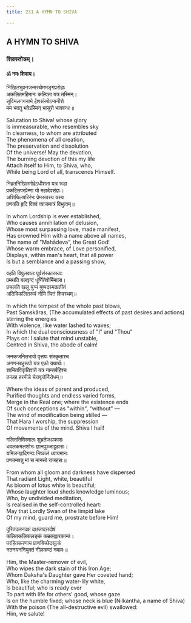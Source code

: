 ```yaml
---
title: 231 A HYMN TO SHIVA

---
```

  

## A HYMN TO SHIVA

### शिवस्तोत्रम्।

#### ॐ नमः शिवाय।

निखिलभुवनजन्मस्थेमभङ्गप्ररोहाः  
अकलितमहिमानः कल्पिता यत्र तस्मिन्।  
सुविमलगगनाभे ईशसंस्थेऽप्यनीशे  
मम भवतु भवेऽस्मिन् भासुरो भावबन्धः॥

Salutation to Shiva! whose glory  
Is immeasurable, who resembles sky  
In clearness, to whom are attributed  
The phenomena of all creation,  
The preservation and dissolution  
Of the universe! May the devotion,  
The burning devotion of this my life  
Attach itself to Him, to Shiva, who,  
While being Lord of all, transcends Himself.

निहतनिखिलमोहेऽधीशता यत्र रूढा  
प्रकटितपरप्रेम्णा यो महादेवसंज्ञः।  
अशिथिलपरिरंभः प्रेमरूपस्य यस्य  
प्रणयति हृदि विश्वं व्याजमात्रं विभुत्वम्॥

In whom Lordship is ever established,  
Who causes annihilation of delusion,  
Whose most surpassing love, made manifest,  
Has crowned Him with a name above all names,  
The name of "Mahādeva", the Great God!  
Whose warm embrace, of Love personified,  
Displays, within man's heart, that all power  
Is but a semblance and a passing show,

वहति विपुलवातः पूर्वसंस्काररूपः  
प्रमथति बलवृन्दं धूर्णितेवोर्मिमाला।  
प्रचलति खलु युग्मं युष्मदस्मत्प्रतीतं  
अतिविकलितरूपं नौमि चित्तं शिवस्थम्॥

In which the tempest of the whole past blows,  
Past Samskāras, (The accumulated effects of past desires and actions)
stirring the energies  
With violence, like water lashed to waves;  
In which the dual consciousness of "I" and "Thou"  
Plays on: I salute that mind unstable,  
Centred in Shiva, the abode of calm!

जनकजनितभावो वृत्तयः संस्कृताश्च  
अगणनबहुरूपो यत्र एको यथार्थः।  
शामितविकृतिवाते यत्र नान्तर्बहिश्च  
तमहह हरमीडे चेत्तवृत्तेर्निरोधम्॥

Where the ideas of parent and produced,  
Purified thoughts and endless varied forms,  
Merge in the Real one; where the existence ends  
Of such conceptions as "within", "without" —  
The wind of modification being stilled —  
That Hara I worship, the suppression  
Of movements of the mind. Shiva I hail!

गलिततिमिरमालः शुभ्रतेजःप्रकाशः  
धवलकमलशोभः ज्ञानपुञ्जाट्टहासः।  
यमिजनहृदिगम्यः निष्कलं ध्यायमानः  
प्रणतमवतु मां स मानसो राजहंसः॥

From whom all gloom and darkness have dispersed  
That radiant Light, white, beautiful  
As bloom of lotus white is beautiful;  
Whose laughter loud sheds knowledge luminous;  
Who, by undivided meditation,  
Is realised in the self-controlled heart:  
   May that Lordly Swan of the limpid lake  
Of my mind, guard me, prostrate before Him!

दुरितदलनदक्षं दक्षजादत्तदोषं  
कलितकलिकलङ्कं कम्रकह्लारकान्तं।  
परहितकरणाय प्राणविच्छेदसूत्कं  
नतनयननियुक्तं नीलकण्ठं नमामः॥

Him, the Master-remover of evil,  
Who wipes the dark stain of this Iron Age;  
Whom Daksha's Daughter gave Her coveted hand;  
Who, like the charming water-lily white,  
Is beautiful; who is ready ever  
To part with life for others' good, whose gaze  
Is on the humble fixed; whose neck is blue (Nilkantha, a name of
Shiva)  
With the poison (The all-destructive evil) swallowed:  
Him, we salute!